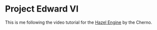 # Project Edward VI

This is me following the video tutorial for the [Hazel Engine](https://github.com/TheCherno/Hazel) by the Cherno.
